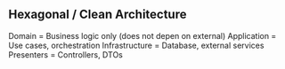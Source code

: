 ## Hexagonal / Clean Architecture

Domain = Business logic only (does not depen on external)
Application = Use cases, orchestration
Infrastructure = Database, external services
Presenters = Controllers, DTOs
